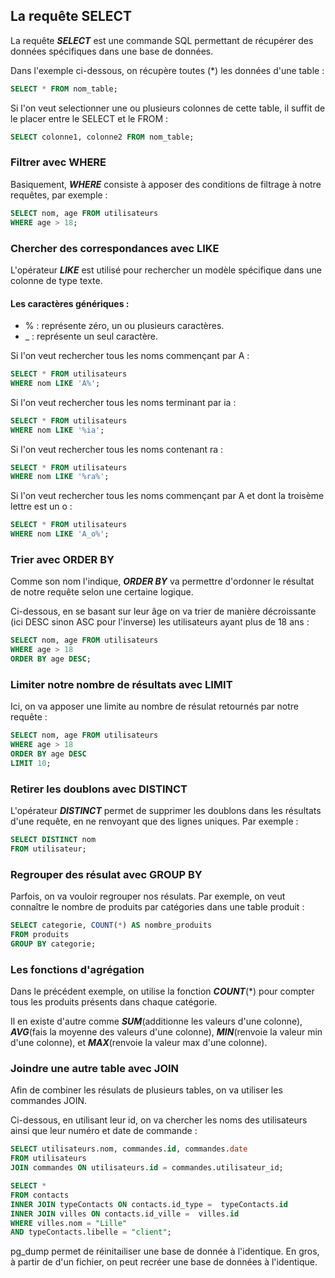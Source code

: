 ## La requête SELECT 

La requête ***SELECT*** est une commande SQL permettant de récupérer des données spécifiques dans une base de données.

Dans l'exemple ci-dessous, on récupère toutes (*) les données d'une table : 

```sql
SELECT * FROM nom_table;
````

Si l'on veut selectionner une ou plusieurs colonnes de cette table, il suffit de le placer entre le SELECT et le FROM :

```sql
SELECT colonne1, colonne2 FROM nom_table;
````

### Filtrer avec WHERE 

Basiquement, ***WHERE*** consiste à apposer des conditions de filtrage à notre requêtes, par exemple :

```sql
SELECT nom, age FROM utilisateurs
WHERE age > 18;
````

### Chercher des correspondances avec LIKE

L'opérateur ***LIKE*** est utilisé pour rechercher un modèle spécifique dans une colonne de type texte. 

#### Les caractères génériques :
- % : représente zéro, un ou plusieurs caractères.
- _ : représente un seul caractère.

Si l'on veut rechercher tous les noms commençant par A :

`````sql
SELECT * FROM utilisateurs
WHERE nom LIKE 'A%';
``````
Si l'on veut rechercher tous les noms terminant par ia :

`````sql
SELECT * FROM utilisateurs
WHERE nom LIKE '%ia';
``````

Si l'on veut rechercher tous les noms contenant ra :

`````sql
SELECT * FROM utilisateurs
WHERE nom LIKE '%ra%';
``````

Si l'on veut rechercher tous les noms commençant par A et dont la troisème lettre est un o :

`````sql
SELECT * FROM utilisateurs
WHERE nom LIKE 'A_o%';
``````

### Trier avec ORDER BY

Comme son nom l'indique, ***ORDER BY*** va permettre d'ordonner le résultat de notre requête selon une certaine logique.

Ci-dessous, en se basant sur leur âge on va trier de manière décroissante (ici DESC sinon ASC pour l'inverse) les utilisateurs ayant plus de 18 ans :

```sql
SELECT nom, age FROM utilisateurs
WHERE age > 18
ORDER BY age DESC;
````

### Limiter notre nombre de résultats avec LIMIT

Ici, on va apposer une limite au nombre de résulat retournés par notre requête :

```sql
SELECT nom, age FROM utilisateurs
WHERE age > 18
ORDER BY age DESC
LIMIT 10;
````

### Retirer les doublons avec DISTINCT

L'opérateur ***DISTINCT*** permet de supprimer les doublons dans les résultats d'une requête, en ne renvoyant que des lignes uniques. Par exemple :

`````sql
SELECT DISTINCT nom
FROM utilisateur;
``````
### Regrouper des résulat avec GROUP BY

Parfois, on va vouloir regrouper nos résulats. Par exemple, on veut connaître le nombre de produits par catégories dans une table produit :

```sql
SELECT categorie, COUNT(*) AS nombre_produits
FROM produits
GROUP BY categorie;
````
### Les fonctions d'agrégation

Dans le précédent exemple, on utilise la fonction ***COUNT***(*) pour compter tous les produits présents dans chaque catégorie.

Il en existe d'autre comme ***SUM***(additionne les valeurs d'une colonne), ***AVG***(fais la moyenne des valeurs d'une colonne), ***MIN***(renvoie la valeur min d'une colonne), et ***MAX***(renvoie la valeur max d'une colonne).

### Joindre une autre table avec JOIN

Afin de combiner les résulats de plusieurs tables, on va utiliser les commandes JOIN. 

Ci-dessous, en utilisant leur id, on va chercher les noms des utilisateurs ainsi que leur numéro et date de commande :

````sql
SELECT utilisateurs.nom, commandes.id, commandes.date
FROM utilisateurs
JOIN commandes ON utilisateurs.id = commandes.utilisateur_id;
````



````sql
SELECT *
FROM contacts
INNER JOIN typeContacts ON contacts.id_type =  typeContacts.id
INNER JOIN villes ON contacts.id_ville =  villes.id
WHERE villes.nom = "Lille"
AND typeContacts.libelle = "client";
````


pg_dump permet de réinitailiser une base de donnée à l'identique. En gros, à partir de d'un fichier, on peut recréer une base de données à l'identique. 